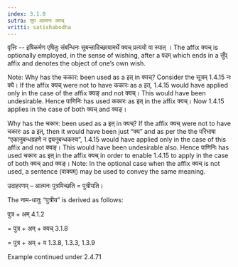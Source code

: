 ```yaml
---
index: 3.1.8
sutra: सुप आत्मनः क्यच्
vritti: satishabodha
---
```



वृत्तिः -- इषिकर्मण एषितुः संबन्धिनः सुबन्तादिच्छायामर्थे क्यच् प्रत्ययो वा स्यात् । The affix क्यच् is optionally employed, in the sense of wishing, after a पदम् which ends in a सुँप् affix and denotes the object of one’s own wish.

Note: Why has the ककार: been used as a इत् in क्यच्? Consider the  सूत्रम् 1.4.15 नः क्ये। If the affix क्यच् were not to have ककारः as a इत्, 1.4.15 would have applied only in the case of the affix क्यङ् and not क्यच्। This would have been undesirable. Hence पाणिनिः has used ककारः as इत् in the affix क्यच्। Now 1.4.15 applies in the case of both क्यच् and क्यङ्।

Why has the चकार: been used as a इत् in क्यच्? If the affix क्यच् were not to have चकारः as a इत्, then it would have been just “क्य” and as per the the परिभाषा “एकानुबन्धग्रहणे न द्व्यनुबन्धकस्य”, 1.4.15 would have applied only in the case of this affix and not क्यङ्। This would have been undesirable also. Hence पाणिनिः has used चकारः as इत् in the affix क्यच् in order to enable 1.4.15 to apply in the case of both क्यच् and क्यङ्।
Note: In the optional case when the affix क्यच् is not used, a sentence (वाक्यम्) may be used to convey the same meaning.


उदाहरणम् – आत्मनः पुत्रमिच्छति = पुत्रीयति।


The नाम-धातुः “पुत्रीय” is derived as follows:

पुत्र + अम् 4.1.2

= पुत्र + अम् + क्यच् 3.1.8

= पुत्र + अम् + य 1.3.8, 1.3.3, 1.3.9


Example continued under 2.4.71


